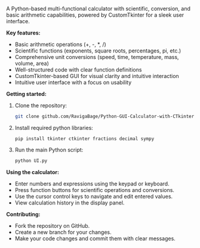 A Python-based multi-functional calculator with scientific, conversion, and basic arithmetic capabilities, powered by CustomTkinter for a sleek user interface.

**Key features:**
* Basic arithmetic operations (+, -, *, /)
* Scientific functions (exponents, square roots, percentages, pi, etc.)
* Comprehensive unit conversions (speed, time, temperature, mass, volume, area)
* Well-structured code with clear function definitions
* CustomTkinter-based GUI for visual clarity and intuitive interaction
* Intuitive user interface with a focus on usability

**Getting started:**

1. Clone the repository: 
   ```bash
   git clone github.com/RavigaBage/Python-GUI-Calculator-with-CTkinter.git
   ```
2. Install required python libraries:
   ```
   pip install tkinter ctkinter fractions decimal sympy
   ```
4. Run the main Python script:
   ```bash
   python UI.py
   ```

**Using the calculator:**

- Enter numbers and expressions using the keypad or keyboard.
- Press function buttons for scientific operations and conversions.
- Use the cursor control keys to navigate and edit entered values.
- View calculation history in the display panel.

**Contributing:**

- Fork the repository on GitHub.
- Create a new branch for your changes.
- Make your code changes and commit them with clear messages.



